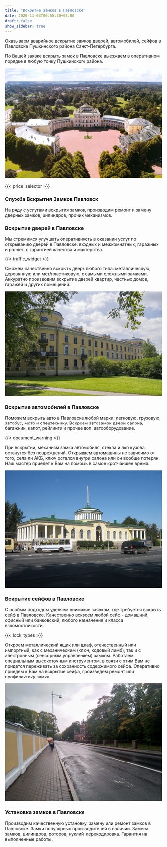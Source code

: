 ```yaml
---
title: "Вскрытие замков в Павловске"
date: 2020-11-03T00:55:30+03:00
draft: false
show_sidebar: true
---
```


Оказываем аварийное вскрытие замков дверей, автомобилей, сейфов в Павловске Пушкинского района Санкт-Петербурга. 

По Вашей заявке вскрыть замок в Павловске выезжаем в оперативном порядке в любую точку Пушкинского района.  

![Вскрытие замков в Павловске](Pavlovsk1.jpg)

{{< price_selector >}}

### Служба Вскрытия Замков Павловск

На ряду с услугами вскрытия замков, производим ремонт и замену дверных замков, цилиндров, прочих механизмов.

### Вскрытие дверей в Павловске

Мы стремимся улучшать оперативность в оказании услуг по открыванию дверей в Павловске: входных и межкомнатных, гаражных и роллет, с гарантией качества и мастерства. 

{{< traffic_widget >}}

Сможем качественно вскрыть дверь любого типа: металлическую, деревянную или мет/пластиковую, с самыми сложными замками. Аккуратно производим вскрытие дверей квартир, частных домов, гаражей и других помещений.

![Вскрытие замков в Павловске](Pavlovsk2.jpg)

### Вскрытие автомобилей в Павловске

Поможем вскрыть авто в Павловске любой марки; легковую, грузовую, автобус, мото и спецтехнику. Вскроем автозамок двери салона, багажник, капот, рейлинги и прочее доп. автооборудование. 

{{< document_warning >}}

При вскрытии, механизм замка автомобиля, стекла и лкп кузова останутся без повреждений. Открываем автомашины не зависимо от того, села ли АКБ, ключ остался внутри салона или он вообще потерян. Наш мастер приедет к Вам на помощь в самое кротчайшее время.

![Вскрытие замков в Павловске](Pavlovsk3.jpg)

### Вскрытие сейфов в Павловске

С особым подходом уделяем внимание заявкам, где требуется вскрыть сейф в Павловске. Качественно вскроем любой сейф - домашний, офисный или банковский, любого назначения и класса взломостойкости. 

{{< lock_types >}}

Откроем металлический ящик или шкаф, отечественный или импортный, как с механическим (ключ, кодовый лимб), так и с электронным (сенсорным управлением) замком. Работаем специальным высокоточным инструментом, в связи с этим Вам не придется переживать за сохранность содержимого сейфа. Оперативно приедем к Вам на вскрытие сейфа, произведем ремонт или профилактику замка.

![Вскрытие замков в Павловске](Pavlovsk4.jpg)

### Установка замков в Павловске

Производим качественную установку, замену или ремонт замков в Павловске. Замки популярных производителей в наличии. Замена замков, цилиндров, роторов, нуклий, перекодировка. Гарантия на выполненные работы.